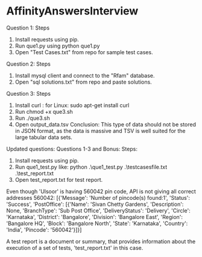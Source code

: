 # AffinityAnswersInterview

Question 1:
Steps
1. Install requests using pip.
2. Run que1.py using python que1.py
3. Open "Test Cases.txt" from repo for sample test cases.


Question 2:
Steps
1. Install mysql client and connect to the "Rfam" database.
2. Open "sql solutions.txt" from repo and paste solutions.


Question 3:
Steps
1. Install curl :
   for Linux: sudo apt-get install curl
2. Run chmod +x que3.sh
3. Run ./que3.sh
4. Open output_data.tsv
Conclusion: This type of data should not be stored in JSON format, as the data is massive and TSV is well suited for the large tabular data sets.

Updated questions:
Questions 1-3 and Bonus:
Steps:
1. Install requests using pip.
2. Run que1_test.py like: python .\que1_test.py .\testcasesfile.txt .\test_report.txt
3. Open test_report.txt for test report.

Even though 'Ulsoor' is having 560042 pin code, API is not giving all correct addresses
560042:
[{'Message': 'Number of pincode(s) found:1', 'Status': 'Success', 'PostOffice': [{'Name': 'Sivan Chetty Gardens', 'Description': None, 'BranchType': 'Sub Post Office', 'DeliveryStatus': 'Delivery', 'Circle': 'Karnataka', 'District': 'Bangalore', 'Division': 'Bangalore East', 'Region': 'Bangalore HQ', 'Block': 'Bangalore North', 'State': 'Karnataka', 'Country': 'India', 'Pincode': '560042'}]}]

A test report is a document or summary, that provides information about the execution of a set of tests, 'test_report.txt' in this case.

